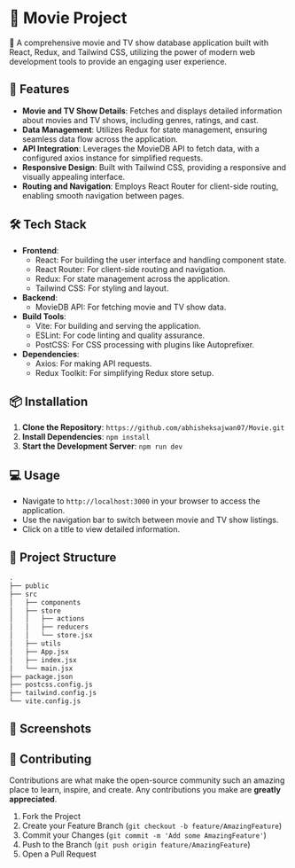 # 🧠 Movie Project
🎥 A comprehensive movie and TV show database application built with React, Redux, and Tailwind CSS, utilizing the power of modern web development tools to provide an engaging user experience.

## 🚀 Features
- **Movie and TV Show Details**: Fetches and displays detailed information about movies and TV shows, including genres, ratings, and cast.
- **Data Management**: Utilizes Redux for state management, ensuring seamless data flow across the application.
- **API Integration**: Leverages the MovieDB API to fetch data, with a configured axios instance for simplified requests.
- **Responsive Design**: Built with Tailwind CSS, providing a responsive and visually appealing interface.
- **Routing and Navigation**: Employs React Router for client-side routing, enabling smooth navigation between pages.

## 🛠️ Tech Stack
* **Frontend**:
  + React: For building the user interface and handling component state.
  + React Router: For client-side routing and navigation.
  + Redux: For state management across the application.
  + Tailwind CSS: For styling and layout.
* **Backend**:
  + MovieDB API: For fetching movie and TV show data.
* **Build Tools**:
  + Vite: For building and serving the application.
  + ESLint: For code linting and quality assurance.
  + PostCSS: For CSS processing with plugins like Autoprefixer.
* **Dependencies**:
  + Axios: For making API requests.
  + Redux Toolkit: For simplifying Redux store setup.

## 📦 Installation
1. **Clone the Repository**: `https://github.com/abhisheksajwan07/Movie.git`
2. **Install Dependencies**: `npm install`
3. **Start the Development Server**: `npm run dev`

## 💻 Usage
- Navigate to `http://localhost:3000` in your browser to access the application.
- Use the navigation bar to switch between movie and TV show listings.
- Click on a title to view detailed information.

## 📂 Project Structure
```markdown
.
├── public
├── src
│   ├── components
│   ├── store
│   │   ├── actions
│   │   ├── reducers
│   │   └── store.jsx
│   ├── utils
│   ├── App.jsx
│   ├── index.jsx
│   └── main.jsx
├── package.json
├── postcss.config.js
├── tailwind.config.js
└── vite.config.js
```

## 📸 Screenshots


## 🤝 Contributing
Contributions are what make the open-source community such an amazing place to learn, inspire, and create. Any contributions you make are **greatly appreciated**.
1. Fork the Project
2. Create your Feature Branch (`git checkout -b feature/AmazingFeature`)
3. Commit your Changes (`git commit -m 'Add some AmazingFeature'`)
4. Push to the Branch (`git push origin feature/AmazingFeature`)
5. Open a Pull Request
